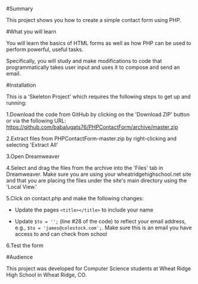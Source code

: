 #Summary

This project shows you how to create a simple contact form using PHP.

#What you will learn

You will learn the basics of HTML forms as well as how PHP can be used to perform powerful, useful tasks.

Specifically, you will study and make modifications to code that programmatically takes user input and uses it to compose and send an email.

#Installation

This is a 'Skeleton Project' which requires the following steps to get up and running:

1.Download the code from GitHub by clicking on the 'Download ZIP' button or via the following URL: https://github.com/babalugats76/PHPContactForm/archive/master.zip

2.Extract files from PHPContactForm-master.zip by right-clicking and selecting 'Extract All'

3.Open Dreamweaver

4.Select and drag the files from the archive into the 'Files' tab in Dreamweaver.  Make sure you are using your wheatridgehighschool.net site and that you are placing the files under the site's main directory using the 'Local View.'

5.Click on contact.php and make the following changes:
    
* Update the pages ```<title></title>``` to include your name

* Update ```$to = '';``` (line #28 of the code) to reflect your email address, e.g., ```$to = 'james@colestock.com';```. Make sure this is an email you have access to and can check from school

6.Test the form

#Audience

This project was developed for Computer Science students at Wheat Ridge High School in Wheat Ridge, CO.


